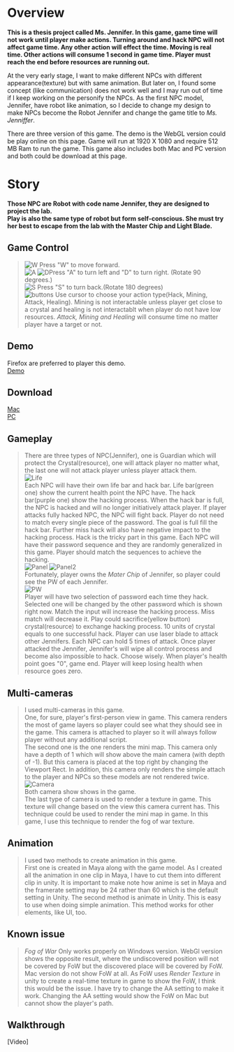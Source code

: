 # Overview

**This is a thesis project called Ms. Jennifer. In this game, game time will not work until player make actions. Turning around and hack NPC will not affect game time. Any other action will effect the time. Moving is real time. Other actions will consume 1 second in game time. Player must reach the end before resources are running out.**

At the very early stage, I want to make different NPCs with different appearance(texture) but with same animation. But later on, I found some concept (like communication) does not work well and I may run out of time if I keep working on the personify the NPCs. As the first NPC model, Jennifer, have robot like animation, so I decide to change my design to make NPCs become the Robot Jennifer and change the game title to _Ms. Jenniffer_.

There are three version of this game. The demo is the WebGL version could be play online on this page. Game will run at 1920 X 1080 and require 512 MB Ram to run the game. This game also includes both Mac and PC version and both could be download at this page.

# Story

**Those NPC are Robot with code name Jennifer, they are designed to project the lab.<br> Play is also the same type of robot but form self-conscious. She must try her best to escape from the lab with the Master Chip and Light Blade.<br>**

## Game Control

> ![W](./WebImages/keyboard_w.jpg) Press "W" to move forward.<br>
> ![A](./WebImages/keyboard_a.jpg) ![D](./WebImages/keyboard_d.jpg)Press "A" to turn left and "D" to turn right. (Rotate 90 degrees.)<br>
> ![S](./WebImages/keyboard_s.jpg) Press "S" to turn back.(Rotate 180 degrees)<br>
> ![buttons](./WebImages/player_ui_button.png)
> Use cursor to choose your action type(Hack, Mining, Attack, Healing). Mining is not interactable unless player get close to a crystal and healing is not interactablt when player do not have low resources. _Attack, Mining and Healing_ will consume time no matter player have a target or not.<br>

## Demo
Firefox are preferred to player this demo.<br>
[Demo](./Assets/builds/webBuild/index.html)

## Download
[Mac](https://1drv.ms/u/s!AtE6V3XX7jT-uzKi9-GkiZyOsKe2) <br>
[PC](https://1drv.ms/u/s!AtE6V3XX7jT-uzNOh0aoZRcbytdD)

## Gameplay
> There are three types of NPC(Jennifer), one is Guardian which will protect the Crystal(resource), one will attack player no matter what, the last one will not attack player unless player attack them.<br>
> ![Life](./WebImages/npc_ui_life.png)<br>
>Each NPC will have their own life bar and hack bar. Life bar(green one) show the current health point the NPC have. The hack bar(purple one) show the hacking process. When the hack bar is full, the NPC is hacked and will no longer initiatively attack player. If player attacks fully hacked NPC, the NPC will fight back. Player do not need to match every single piece of the password. The goal is full fill the hack bar. Further miss hack will also have negative impact to the hacking process.
> Hack is the tricky part in this game. Each NPC will have their password sequence and they are randomly generalized in this game. Player should match the sequences to achieve the hacking. <br>
> ![Panel](./WebImages/player_ui_panel.png) ![Panel2](./WebImages/player_ui_panel2.png)<br>
> Fortunately, player owns the _Mater Chip_ of Jennifer, so player could see the PW of each Jennifer.<br>
> ![PW](./WebImages/player_ui_input.png)<br>
> Player will have two selection of password each time they hack. Selected one will be changed by the other password which is shown right now. Match the input will increase the hacking process. Miss match will decrease it. Play could sacrifice(yellow button) crystal(resource) to exchange hacking process. 10 units of crystal equals to one successful hack.
> Player can use laser blade to attack other Jennifers. Each NPC can hold 5 times of attack. Once player attacked the Jennifer, Jennifer's will wipe all control process and become also impossible to hack. Choose wisely.
> When player's health point goes "0", game end. Player will keep losing health when resource goes zero.

## Multi-cameras 
> I used multi-cameras in this game.  
> One, for sure, player's first-person view in game. This camera renders the most of game layers so player could see what they should see in the game. This camera is attached to player so it will always follow player without any additional script.  
> The second one is the one renders the mini map. This camera only have a depth of 1 which will show above the main camera (with depth of -1). But this camera is placed at the top right by changing the Viewport Rect. In addition, this camera only renders the simple attach to the player and NPCs so these models are not rendered twice.  
> ![Camera](./WebImages/player_camera.png)<br>
> Both camera show shows in the game.  
> The last type of camera is used to render a texture in game. This texture will change based on the view this camera current has. This technique could be used to render the mini map in game. In this game, I use this technique to render the fog of war texture.  

## Animation 
> I used two methods to create animation in this game.  
> First one is created in Maya along with the game model. As I created all the animation in one clip in Maya, I have to cut them into different clip in unity. It is important to make note how anime is set in Maya and the framerate setting may be 24 rather than 60 which is the default setting in Unity. 
> The second method is animate in Unity. This is easy to use when doing simple animation. This method works for other elements, like UI, too.  

## Known issue
> _Fog of War_ Only works properly on Windows version. WebGl version shows the opposite result, where the undiscovered position will not be covered by FoW but the discovered place will be covered by FoW. Mac version do not show FoW at all. As FoW uses _Render Texture_ in unity to create a real-time texture in game to show the FoW, I think this would be the issue. I have try to change the AA setting to make it work. Changing the AA setting would show the FoW on Mac but cannot show the player's path.

## Walkthrough
[Video]
